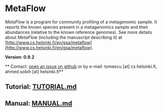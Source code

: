 # MetaFlow 
*MetaFlow* is a program for community profiling of a metagenomic sample. It reports the known species present in a metagenomics sample and their abundances (relative to the known reference genomes). See more details about *MetaFlow* (including the manuscript describing it) at [http://www.cs.helsinki.fi/en/gsa/metaflow](http://www.cs.helsinki.fi/en/gsa/metaflow). 

**Version: 0.9.2** 

** Contact: [open an issue on github](https://github.com/alexandrutomescu/metaflow/issues) or by e-mail: tomescu [at] cs.helsinki.fi, ahmed.sobih [at] helsinki.fi**

## Tutorial: [TUTORIAL.md](https://github.com/alexandrutomescu/metaflow/blob/master/TUTORIAL.md)

## Manual: [MANUAL.md](https://github.com/alexandrutomescu/metaflow/blob/master/MANUAL.md)